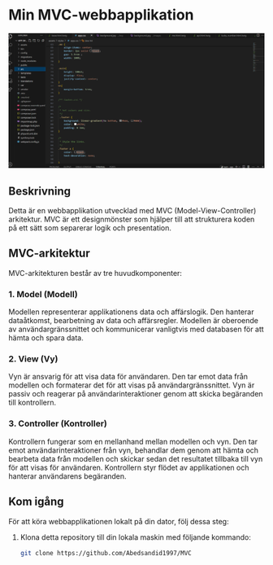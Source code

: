 # Min MVC-webbapplikation

![Webbapplikation](./assets/images/webapp.png)

## Beskrivning

Detta är en webbapplikation utvecklad med MVC (Model-View-Controller) arkitektur. MVC är ett designmönster som hjälper till att strukturera koden på ett sätt som separerar logik och presentation.

## MVC-arkitektur

MVC-arkitekturen består av tre huvudkomponenter:

### 1. Model (Modell)

Modellen representerar applikationens data och affärslogik. Den hanterar dataåtkomst, bearbetning av data och affärsregler. Modellen är oberoende av användargränssnittet och kommunicerar vanligtvis med databasen för att hämta och spara data.

### 2. View (Vy)

Vyn är ansvarig för att visa data för användaren. Den tar emot data från modellen och formaterar det för att visas på användargränssnittet. Vyn är passiv och reagerar på användarinteraktioner genom att skicka begäranden till kontrollern.

### 3. Controller (Kontroller)

Kontrollern fungerar som en mellanhand mellan modellen och vyn. Den tar emot användarinteraktioner från vyn, behandlar dem genom att hämta och bearbeta data från modellen och skickar sedan det resultatet tillbaka till vyn för att visas för användaren. Kontrollern styr flödet av applikationen och hanterar användarens begäranden.

## Kom igång

För att köra webbapplikationen lokalt på din dator, följ dessa steg:

1. Klona detta repository till din lokala maskin med följande kommando:

   ```bash
   git clone https://github.com/Abedsandid1997/MVC